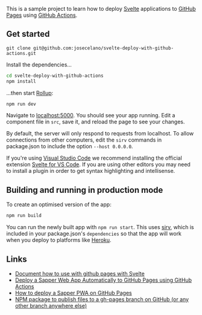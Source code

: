 This is a sample project to learn how to deploy [Svelte](https://svelte.dev) applications to [GitHub Pages](https://pages.github.com/) using [GitHub Actions](https://docs.github.com/en/actions).

## Get started

```
git clone git@github.com:josecelano/svelte-deploy-with-github-actions.git
```

Install the dependencies...

```bash
cd svelte-deploy-with-github-actions
npm install
```

...then start [Rollup](https://rollupjs.org):

```bash
npm run dev
```

Navigate to [localhost:5000](http://localhost:5000). You should see your app running. Edit a component file in `src`, save it, and reload the page to see your changes.

By default, the server will only respond to requests from localhost. To allow connections from other computers, edit the `sirv` commands in package.json to include the option `--host 0.0.0.0`.

If you're using [Visual Studio Code](https://code.visualstudio.com/) we recommend installing the official extension [Svelte for VS Code](https://marketplace.visualstudio.com/items?itemName=svelte.svelte-vscode). If you are using other editors you may need to install a plugin in order to get syntax highlighting and intellisense.

## Building and running in production mode

To create an optimised version of the app:

```bash
npm run build
```

You can run the newly built app with `npm run start`. This uses [sirv](https://github.com/lukeed/sirv), which is included in your package.json's `dependencies` so that the app will work when you deploy to platforms like [Heroku](https://heroku.com).

## Links

* [Document how to use with github pages with Svelte](https://github.com/sveltejs/v2.svelte.dev/issues/360)
* [Deploy a Sapper Web App Automatically to GitHub Pages using GitHub Actions](https://gavinr.com/svelte-sapper-github-pages-actions/)
* [How to deploy a Sapper PWA on GitHub Pages](https://dev.to/pixeline/how-to-deploy-a-sapper-pwa-on-github-pages-47lc)
* [NPM package to publish files to a gh-pages branch on GitHub (or any other branch anywhere else)](https://www.npmjs.com/package/gh-pages)
